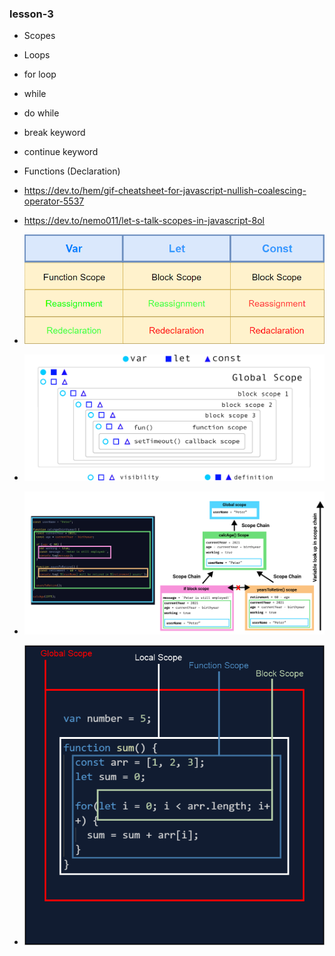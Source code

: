### lesson-3

- Scopes
- Loops 
- for loop
- while
- do while
- break keyword
- continue keyword
- Functions (Declaration)


- https://dev.to/hem/gif-cheatsheet-for-javascript-nullish-coalescing-operator-5537
- https://dev.to/nemo011/let-s-talk-scopes-in-javascript-8ol
- ![img.png](img.png)
- ![img_1.png](img_1.png)
- ![img_2.png](img_2.png)
- ![img_3.png](img_3.png)